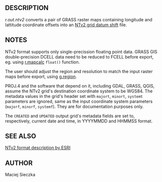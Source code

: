 ## DESCRIPTION

*r.out.ntv2* converts a pair of GRASS raster maps containing longitude
and lattitude coordinate offsets into an [NTv2 grid datum
shift](https://proj.org/usage/transformation.html?highlight=nadgrids#grid-based-datum-adjustments)
file.

## NOTES

NTv2 format supports only single-precission floating point data. GRASS
GIS double-precision DCELL data need to be reduced to FCELL before
export, eg. using
[r.mapcalc](https://grass.osgeo.org/grass-stable/manuals/r.mapcalc.html)
`float()` function.

The user should adjust the region and resolution to match the input
raster maps before export, using
[g.region](https://grass.osgeo.org/grass-stable/manuals/g.region.html).

PROJ.4 and the software that depend on it, including GDAL, GRASS, QGIS,
assume the NTv2 grid's destination coordinate system to be WGS84. The
metadata values in the grid's header set with `majort`, `minort`,
`systemt` parameters are ignored, same as the input coordinate system
parameters (`majorf`, `minorf`, `systemf`). They are for documentation
purposes only.

The `CREATED` and `UPDATED` output grid's metadata fields are set to,
respectively, current date and time, in YYYYMMDD and HHMMSS format.

## SEE ALSO

[NTv2 format description by
ESRI](https://github.com/Esri/ntv2-file-routines)

## AUTHOR

Maciej Sieczka
